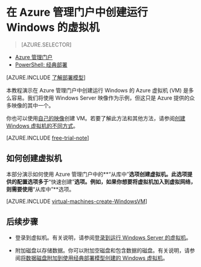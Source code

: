<properties
	pageTitle="在管理门户中创建运行 Windows 的 VM | Microsoft Azure"
	description="在 Azure 管理门户中创建 Windows 虚拟机。"
	services="virtual-machines"
	documentationCenter=""
	authors="cynthn"
	manager="timlt"
	editor=""
	tags="azure-service-management"/>

<tags
	ms.service="virtual-machines"
	ms.date="01/06/2016"
	wacn.date=""/>

# 在 Azure 管理门户中创建运行 Windows 的虚拟机

> [AZURE.SELECTOR]
- [Azure 管理门户](/documentation/articles/virtual-machines-windows-tutorial-classic-portal)
- [PowerShell: 经典部署](/documentation/articles/virtual-machines-ps-create-preconfigure-windows-vms)

<!-- HHTML comment in to break between the selector and the note in the include below-->

[AZURE.INCLUDE [了解部署模型](../includes/learn-about-deployment-models-classic-include.md)]

本教程演示在 Azure 管理门户中创建运行 Windows 的 Azure 虚拟机 (VM) 是多么容易。我们将使用 Windows Server 映像作为示例，但这只是 Azure 提供的众多映像的其中一个。

你也可以使用[自己的映像](/documentation/articles/virtual-machines-create-upload-vhd-windows-server)创建 VM。若要了解此方法和其他方法，请参阅[创建 Windows 虚拟机的不同方式](/documentation/articles/virtual-machines-windows-choices-create-vm)。

[AZURE.INCLUDE [free-trial-note](../includes/free-trial-note.md)]

## <a id="createvirtualmachine"> </a>如何创建虚拟机

本部分演示如何使用 Azure 管理门户中的**“从库中”**选项创建虚拟机。此选项提供的配置选项多于**“快速创建”**选项。例如，如果你想要将虚拟机加入到虚拟网络，则需要使用**“从库中”**选项。

[AZURE.INCLUDE [virtual-machines-create-WindowsVM](../includes/virtual-machines-create-windowsvm.md)]

## 后续步骤

- 登录到虚拟机。有关说明，请参阅[登录到运行 Windows Server 的虚拟机](/documentation/articles/virtual-machines-log-on-windows-server)。

- 附加磁盘以存储数据。你可以附加空磁盘和包含数据的磁盘。有关说明，请参阅[将数据磁盘附加到使用经典部署模型创建的 Windows 虚拟机](/documentation/articles/storage-windows-attach-disk)。

<!---HONumber=Mooncake_0215_2016-->